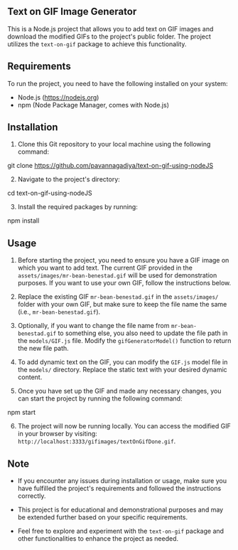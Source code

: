 ## Text on GIF Image Generator

This is a Node.js project that allows you to add text on GIF images and download the modified GIFs to the project's public folder. The project utilizes the `text-on-gif` package to achieve this functionality.

## Requirements

To run the project, you need to have the following installed on your system:

- Node.js (https://nodejs.org)
- npm (Node Package Manager, comes with Node.js)

## Installation

1. Clone this Git repository to your local machine using the following command:

git clone [<repository-url>](https://github.com/pavannagadiya/text-on-gif-using-nodeJS)https://github.com/pavannagadiya/text-on-gif-using-nodeJS

2. Navigate to the project's directory:

cd text-on-gif-using-nodeJS


3. Install the required packages by running:

npm install


## Usage

1. Before starting the project, you need to ensure you have a GIF image on which you want to add text. The current GIF provided in the `assets/images/mr-bean-benestad.gif` will be used for demonstration purposes. If you want to use your own GIF, follow the instructions below.

2. Replace the existing GIF `mr-bean-benestad.gif` in the `assets/images/` folder with your own GIF, but make sure to keep the file name the same (i.e., `mr-bean-benestad.gif`).

3. Optionally, if you want to change the file name from `mr-bean-benestad.gif` to something else, you also need to update the file path in the `models/GIF.js` file. Modify the `gifGeneratorModel()` function to return the new file path.

4. To add dynamic text on the GIF, you can modify the `GIF.js` model file in the `models/` directory. Replace the static text with your desired dynamic content.

5. Once you have set up the GIF and made any necessary changes, you can start the project by running the following command:

npm start


6. The project will now be running locally. You can access the modified GIF in your browser by visiting: `http://localhost:3333/gifimages/textOnGifDone.gif`.

## Note

- If you encounter any issues during installation or usage, make sure you have fulfilled the project's requirements and followed the instructions correctly.

- This project is for educational and demonstrational purposes and may be extended further based on your specific requirements.

- Feel free to explore and experiment with the `text-on-gif` package and other functionalities to enhance the project as needed.

